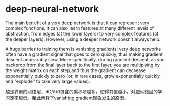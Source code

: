 # deep-neural-network
The main benefit of a very deep network is that it can represent very complex functions. 
It can also learn features at many different levels of abstraction, from edges (at the lower layers) 
to very complex features (at the deeper layers). 
However, using a deeper network doesn’t always help.

 A huge barrier to training them is vanishing gradients: 
 very deep networks often have a gradient signal that goes to zero quickly, thus making gradient descent unbearably slow. 
 More specifically, during gradient descent, as you backprop from the final layer back to the first layer, 
 you are multiplying by the weight matrix on each step,and thus the gradient can decrease exponentially quickly to zero 
 (or, in rare cases, grow exponentially quickly and “explode” to take very large values). 
 
 越是靠前的网络层，∂C/∂b1包含的乘积项越多，使得其值越小，对应网络层的学习速率越低。至此解释了vanishing gradient现象发生的原因。
